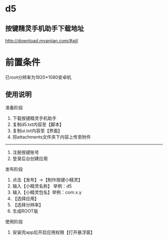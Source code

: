 # d5

## 按键精灵手机助手下载地址

http://download.myanjian.com/#ajjl

# 前置条件

已root分辨率为1920*1080安卓机

## 使用说明

准备阶段

1. 下载按键精灵手机助手
2. 复制d5.txt内容至【脚本】
3. 复制ui.txt内容至【界面】
4. 将attachments文件夹下内容上传至附件

----------------

1. 注册按键账号
2. 登录后台创建应用


发布阶段

1. 点击【发布】->【制作按键小精灵】
2. 输入【小精灵名称】 举例：d5
3. 输入【小精灵包名】举例：com.x.y
4. 【选择应用】
5. 【选择分辨率】
6. 生成ROOT版

使用阶段

1. 安装完app后开启应用权限【打开悬浮窗】


